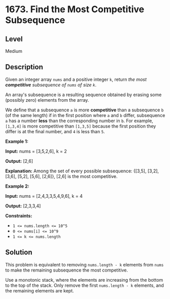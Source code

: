 # 1673. Find the Most Competitive Subsequence
## Level
Medium

## Description
Given an integer array `nums` and a positive integer `k`, return *the most **competitive** subsequence of `nums` of size `k`*.

An array's subsequence is a resulting sequence obtained by erasing some (possibly zero) elements from the array.

We define that a subsequence `a` is more **competitive** than a subsequence `b` (of the same length) if in the first position where `a` and `b` differ, subsequence `a` has a number **less** than the corresponding number in `b`. For example, `[1,3,4]` is more competitive than `[1,3,5]` because the first position they differ is at the final number, and `4` is less than `5`.

**Example 1:**

**Input:** nums = [3,5,2,6], k = 2

**Output:** [2,6]

**Explanation:** Among the set of every possible subsequence: {[3,5], [3,2], [3,6], [5,2], [5,6], [2,6]}, [2,6] is the most competitive.

**Example 2:**

**Input:** nums = [2,4,3,3,5,4,9,6], k = 4

**Output:** [2,3,3,4]

**Constraints:**

* `1 <= nums.length <= 10^5`
* `0 <= nums[i] <= 10^9`
* `1 <= k <= nums.length`

## Solution
This problem is equivalent to removing `nums.length - k` elements from `nums` to make the remaining subsequence the most competitive.

Use a monotonic stack, where the elements are increasing from the bottom to the top of the stack. Only remove the first `nums.length - k` elements, and the remaining elements are kept.
